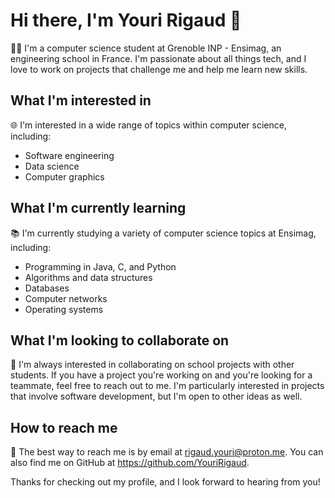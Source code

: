 # Hi there, I'm Youri Rigaud 👋

👨‍💻 I'm a computer science student at Grenoble INP - Ensimag, an engineering school in France. I'm passionate about all things tech, and I love to work on projects that challenge me and help me learn new skills.

## What I'm interested in

🌐 I'm interested in a wide range of topics within computer science, including:

- Software engineering
- Data science
- Computer graphics

## What I'm currently learning

📚 I'm currently studying a variety of computer science topics at Ensimag, including:

- Programming in Java, C, and Python
- Algorithms and data structures
- Databases
- Computer networks
- Operating systems

## What I'm looking to collaborate on

🤝 I'm always interested in collaborating on school projects with other students. If you have a project you're working on and you're looking for a teammate, feel free to reach out to me. I'm particularly interested in projects that involve software development, but I'm open to other ideas as well.

## How to reach me

📧 The best way to reach me is by email at rigaud.youri@proton.me. You can also find me on GitHub at https://github.com/YouriRigaud.

Thanks for checking out my profile, and I look forward to hearing from you!


<!---
YouriRigaud/YouriRigaud is a ✨ special ✨ repository because its `README.md` (this file) appears on your GitHub profile.
You can click the Preview link to take a look at your changes.
--->
